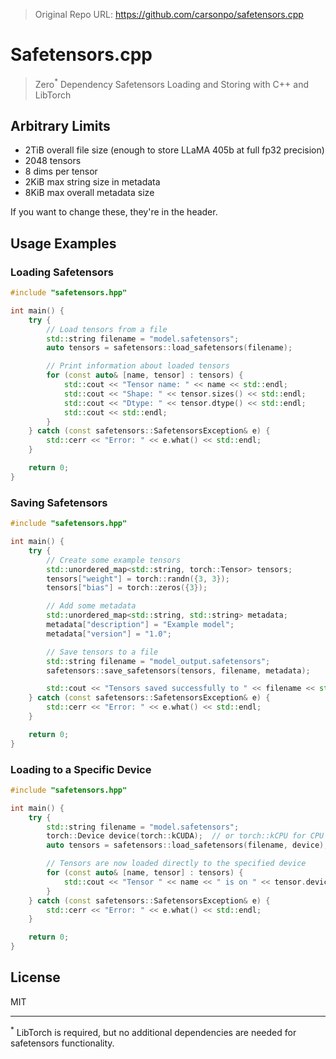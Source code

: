 > Original Repo URL: https://github.com/carsonpo/safetensors.cpp

# Safetensors.cpp

> Zero<sup>*</sup> Dependency Safetensors Loading and Storing with C++ and LibTorch

## Arbitrary Limits

- 2TiB overall file size (enough to store LLaMA 405b at full fp32 precision)
- 2048 tensors
- 8 dims per tensor
- 2KiB max string size in metadata
- 8KiB max overall metadata size

If you want to change these, they're in the header.

## Usage Examples

### Loading Safetensors

```cpp
#include "safetensors.hpp"

int main() {
    try {
        // Load tensors from a file
        std::string filename = "model.safetensors";
        auto tensors = safetensors::load_safetensors(filename);

        // Print information about loaded tensors
        for (const auto& [name, tensor] : tensors) {
            std::cout << "Tensor name: " << name << std::endl;
            std::cout << "Shape: " << tensor.sizes() << std::endl;
            std::cout << "Dtype: " << tensor.dtype() << std::endl;
            std::cout << std::endl;
        }
    } catch (const safetensors::SafetensorsException& e) {
        std::cerr << "Error: " << e.what() << std::endl;
    }

    return 0;
}
```

### Saving Safetensors

```cpp
#include "safetensors.hpp"

int main() {
    try {
        // Create some example tensors
        std::unordered_map<std::string, torch::Tensor> tensors;
        tensors["weight"] = torch::randn({3, 3});
        tensors["bias"] = torch::zeros({3});

        // Add some metadata
        std::unordered_map<std::string, std::string> metadata;
        metadata["description"] = "Example model";
        metadata["version"] = "1.0";

        // Save tensors to a file
        std::string filename = "model_output.safetensors";
        safetensors::save_safetensors(tensors, filename, metadata);

        std::cout << "Tensors saved successfully to " << filename << std::endl;
    } catch (const safetensors::SafetensorsException& e) {
        std::cerr << "Error: " << e.what() << std::endl;
    }

    return 0;
}
```

### Loading to a Specific Device

```cpp
#include "safetensors.hpp"

int main() {
    try {
        std::string filename = "model.safetensors";
        torch::Device device(torch::kCUDA);  // or torch::kCPU for CPU
        auto tensors = safetensors::load_safetensors(filename, device);

        // Tensors are now loaded directly to the specified device
        for (const auto& [name, tensor] : tensors) {
            std::cout << "Tensor " << name << " is on " << tensor.device() << std::endl;
        }
    } catch (const safetensors::SafetensorsException& e) {
        std::cerr << "Error: " << e.what() << std::endl;
    }

    return 0;
}
```

## License

MIT

---

<sup>*</sup> LibTorch is required, but no additional dependencies are needed for safetensors functionality.
